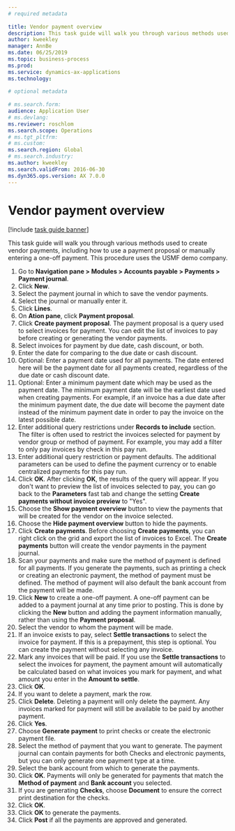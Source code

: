 ```yaml
--- 
# required metadata 
 
title: Vendor payment overview
description: This task guide will walk you through various methods used to create vendor payments, including how to use a payment proposal or manually entering a one-off payment. 
author: kweekley
manager: AnnBe 
ms.date: 06/25/2019
ms.topic: business-process 
ms.prod:  
ms.service: dynamics-ax-applications 
ms.technology:  
 
# optional metadata 
 
# ms.search.form:   
audience: Application User 
# ms.devlang:  
ms.reviewer: roschlom
ms.search.scope: Operations 
# ms.tgt_pltfrm:  
# ms.custom:  
ms.search.region: Global
# ms.search.industry: 
ms.author: kweekley
ms.search.validFrom: 2016-06-30 
ms.dyn365.ops.version: AX 7.0.0 
---
```

# Vendor payment overview

[!include [task guide banner](../../includes/task-guide-banner.md)]

This task guide will walk you through various methods used to create vendor payments, including how to use a payment proposal or manually entering a one-off payment. This procedure uses the USMF demo company.

1. Go to **Navigation pane > Modules > Accounts payable > Payments > Payment journal**.
2. Click **New**.
3. Select the payment journal in which to save the vendor payments. 
4. Select the journal or manually enter it.
5. Click **Lines**.
6. On **Ation pane**, click **Payment proposal**.
7. Click **Create payment proposal**. The payment proposal is a query used to select invoices for payment. You can edit the list of invoices to pay before creating or generating the vendor payments.
8. Select invoices for payment by due date, cash discount, or both. 
9. Enter the date for comparing to the due date or cash discount. 
10. Optional: Enter a payment date used for all payments. The date entered here will be the payment date for all payments created, regardless of the due date or cash discount date.  
11. Optional: Enter a minimum payment date which may be used as the payment date. The minimum payment date will be the earliest date used when creating payments. For example, if an invoice has a due date after the minimum payment date, the due date will become the payment date instead of the minimum payment date in order to pay the invoice on the latest possible date.
12. Enter additional query restrictions under **Records to include** section. The filter is often used to restrict the invoices selected for payment by vendor group or method of payment. For example, you may add a filter to only pay invoices by check in this pay run.
13. Enter additional query restriction or payment defaults. The additional parameters can be used to define the payment currency or to enable centralized payments for this pay run.  
14. Click **OK**. After clicking **OK**, the results of the query will appear. If you don't want to preview the list of invoices selected to pay, you can go back to the **Parameters** fast tab and change the setting **Create payments without invoice preview** to "Yes".  
15. Choose the **Show payment overview** button to view the payments that will be created for the vendor on the invoice selected.
16. Choose the **Hide payment overview** button to hide the payments. 
17. Click **Create payments**. Before choosing **Create payments**, you can right click on the grid and export the list of invoices to Excel. The **Create payments** button will create the vendor payments in the payment journal.  
18. Scan your payments and make sure the method of payment is defined for all payments. If you generate the payments, such as printing a check or creating an electronic payment, the method of payment must be defined. The method of payment will also default the bank account from the payment will be made.  
19. Click **New** to create a one-off payment. A one-off payment can be added to a payment journal at any time prior to posting. This is done by clicking the **New** button and adding the payment information manually, rather than using the **Payment proposal**.  
20. Select the vendor to whom the payment will be made.
21. If an invoice exists to pay, select **Settle transactions** to select the invoice for payment. If this is a prepayment, this step is optional. You can create the payment without selecting any invoice. 
22. Mark any invoices that will be paid. If you use the **Settle transactions** to select the invoices for payment, the payment amount will automatically be calculated based on what invoices you mark for payment, and what amount you enter in the **Amount to settle**.
23. Click **OK**.
24. If you want to delete a payment, mark the row.
25. Click **Delete**. Deleting a payment will only delete the payment. Any invoices marked for payment will still be available to be paid by another payment.
26. Click **Yes**.
27. Choose **Generate payment** to print checks or create the electronic payment file.
28. Select the method of payment that you want to generate. The payment journal can contain payments for both Checks and electronic payments, but you can only generate one payment type at a time.
29. Select the bank account from which to generate the payments.
30. Click **OK**. Payments will only be generated for payments that match the **Method of payment** and **Bank account** you selected.
31. If you are generating **Checks**, choose **Document** to ensure the correct print destination for the checks.
32. Click **OK**.
33. Click **OK** to generate the payments.
34. Click **Post** if all the payments are approved and generated. 

